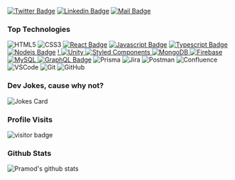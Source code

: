 [![Twitter Badge](https://img.shields.io/badge/-@Prmd96-1ca0f1?style=flat&labelColor=1ca0f1&logo=twitter&logoColor=white&link=https://twitter.com/Prmd96)](https://twitter.com/Prmd96) [![Linkedin Badge](https://img.shields.io/badge/-Pramod-0e76a8?style=flat&labelColor=0e76a8&logo=linkedin&logoColor=white)](https://www.linkedin.com/in/pramodsuthar/) [![Mail Badge](https://img.shields.io/badge/-PramodSuthar-c0392b?style=flat&labelColor=c0392b&logo=gmail&logoColor=white)](mailto:pramodsuthar@mail.com)

### Top Technologies

![HTML5](https://img.shields.io/badge/HTML5-E34F26?style=for-the-badge&logo=html5&logoColor=white)
![CSS3](https://img.shields.io/badge/CSS3-1572B6?style=for-the-badge&logo=css3&logoColor=white)
[![React Badge](https://img.shields.io/badge/-React-61DBFB?style=for-the-badge&labelColor=black&logo=react&logoColor=61DBFB)](#) [![Javascript Badge](https://img.shields.io/badge/-Javascript-F0DB4F?style=for-the-badge&labelColor=black&logo=javascript&logoColor=F0DB4F)](#) [![Typescript Badge](https://img.shields.io/badge/-Typescript-007acc?style=for-the-badge&labelColor=black&logo=typescript&logoColor=007acc)](#) [![Nodejs Badge](https://img.shields.io/badge/-Nodejs-3C873A?style=for-the-badge&labelColor=black&logo=node.js&logoColor=3C873A)](#) [!
![Unity](https://img.shields.io/badge/Unity-100000?style=for-the-badge&logo=unity&logoColor=white)
![Styled Components](https://img.shields.io/badge/styled--components-DB7093?style=for-the-badge&logo=styled-components&logoColor=white)
![MongoDB](https://img.shields.io/badge/MongoDB-4EA94B?style=for-the-badge&logo=mongodb&logoColor=white)
![Firebase](https://img.shields.io/badge/Firebase-FFCA28?style=for-the-badge&logo=firebase&logoColor=black)
![MySQL](https://img.shields.io/badge/mysql-%2300f.svg?style=for-the-badge&logo=mysql&logoColor=white)
![GraphQL Badge](https://img.shields.io/badge/-GraphQl-e535ab?style=for-the-badge&labelColor=black&logo=node.js&logoColor=e535ab)](#)
![Prisma](https://img.shields.io/badge/Prisma-0C344B?style=for-the-badge&logo=prisma&logoColor=white)
![Jira](https://img.shields.io/badge/Jira-0052CC?style=for-the-badge&logo=jira&logoColor=white)
![Postman](https://img.shields.io/badge/Postman-FF6C37?style=for-the-badge&logo=postman&logoColor=white)
![Confluence](https://img.shields.io/badge/Confluence-172B4D?style=for-the-badge&logo=confluence&logoColor=white)
![VSCode](https://img.shields.io/badge/VSCode-0078D4?style=for-the-badge&logo=visual%20studio%20code&logoColor=white)
![Git](https://img.shields.io/badge/Git-F05032?style=for-the-badge&logo=git&logoColor=white)
![GitHub](https://img.shields.io/badge/GitHub-181717?style=for-the-badge&logo=github&logoColor=white)

### Dev Jokes, cause why not?

<img src="https://readme-jokes.vercel.app/api?hideBorder" alt="Jokes Card" />

### Profile Visits

![visitor badge](https://visitor-badge.glitch.me/badge?page_id=PramodSuthar.PramodSuthar&left_color=green&right_color=blue)

### Github Stats

![Pramod's github stats](https://github-readme-stats.vercel.app/api?username=PramodSuthar&show_icons=true&hide_border=true&count_private=true&include_all_commits=true&theme=dark)
